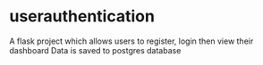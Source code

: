 # userauthentication
A flask project which allows users to register, login then view their dashboard
Data is saved to postgres database
